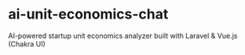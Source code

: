 # ai-unit-economics-chat
AI-powered startup unit economics analyzer built with Laravel &amp; Vue.js (Chakra UI)
